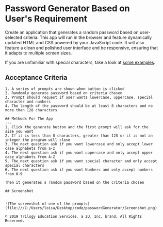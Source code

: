 # Password Generator Based on User's Requirement

Create an application that generates a random password based on user-selected criteria. This app will run in the browser and feature dynamically updated HTML and CSS powered by your JavaScript code. It will also feature a clean and polished user interface and be responsive, ensuring that it adapts to multiple screen sizes.

If you are unfamiliar with special characters, take a look at [some examples](https://www.owasp.org/index.php/Password_special_characters).

## Acceptance Criteria

```
1. A series of prompts are shown when button is clicked
2. Randomly generate password based on criteria chosen
3. Prompt should request if user wants lowercase, uppercase, special character and numbers
4. The length of the password should be at least 8 characters and no more than 128 characters

## Methods For The App
---
1. Click the generate button and the first prompt will ask for the size you want 
2. If it is less than 8 characters, greater than 128 or it is not an integer the program will close
3. The next question ask if you want lowercase and only accept lower case alphabets from a-z
4. The next question ask if you want uppercase and only accept upper case alphabets from A-Z
5. The next question ask if you want special character and only accept special characters
6. The next question ask if you want Numbers and only accept numbers from 0-9

Then it generates a random password based on the criteria chosen

## Screenshot


![The screenshot of one of the prompts](file:///C:/Users/loisa/Desktop/code/passwordGenerator/Screenshot.png)

© 2019 Trilogy Education Services, a 2U, Inc. brand. All Rights Reserved.
